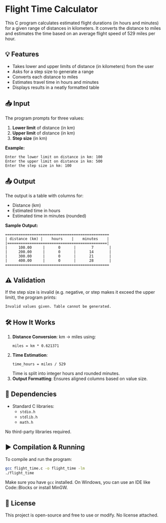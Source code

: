 # Flight Time Calculator

This C program calculates estimated flight durations (in hours and minutes) for a given range of distances in kilometers. It converts the distance to miles and estimates the time based on an average flight speed of 529 miles per hour.

## 💡 Features

- Takes lower and upper limits of distance (in kilometers) from the user
- Asks for a step size to generate a range
- Converts each distance to miles
- Estimates travel time in hours and minutes
- Displays results in a neatly formatted table

## 📥 Input

The program prompts for three values:

1. **Lower limit** of distance (in km)
2. **Upper limit** of distance (in km)
3. **Step size** (in km)

**Example:**
```
Enter the lower limit on distance in km: 100
Enter the upper limit on distance in km: 500
Enter the step size in km: 100
```

## 📤 Output

The output is a table with columns for:

- Distance (km)
- Estimated time in hours
- Estimated time in minutes (rounded)

**Sample Output:**
```
===============================================
| distance (km) |    hours    |    minutes    |
|=============================================|
|     100.00     |      0      |       7       |
|     200.00     |      0      |      14       |
|     300.00     |      0      |      21       |
|     400.00     |      0      |      28       |
===============================================
```

## ⚠️ Validation

If the step size is invalid (e.g. negative, or step makes it exceed the upper limit), the program prints:
```
Invalid values given. Table cannot be generated.
```

## 🛠️ How It Works

1. **Distance Conversion**: km → miles using:
   ```
   miles = km * 0.621371
   ```
2. **Time Estimation**:
   ```
   time_hours = miles / 529
   ```
   Time is split into integer hours and rounded minutes.
3. **Output Formatting**: Ensures aligned columns based on value size.

## 🧾 Dependencies

- Standard C libraries:
  - `stdio.h`
  - `stdlib.h`
  - `math.h`

No third-party libraries required.

## ▶️ Compilation & Running

To compile and run the program:

```bash
gcc flight_time.c -o flight_time -lm
./flight_time
```

Make sure you have `gcc` installed. On Windows, you can use an IDE like Code::Blocks or install MinGW.

## 📄 License

This project is open-source and free to use or modify. No license attached.

